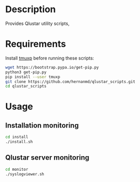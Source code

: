 # Description

Provides Qlustar utility scripts, 

# Requirements

Install [tmuxp](https://github.com/tmux-python/tmuxp) before running these scripts:

```bash
wget https://bootstrap.pypa.io/get-pip.py
python3 get-pip.py 
pip install --user tmuxp
git clone https://github.com/hernanmd/qlustar_scripts.git
cd qlustar_scripts
```
  
 # Usage
 
 ## Installation monitoring
 
 ```bash
 cd install
 ./install.sh
 ```
 
 ## Qlustar server monitoring
 
 ```bash
 cd monitor
 ./syslogviewer.sh
 ```
 
